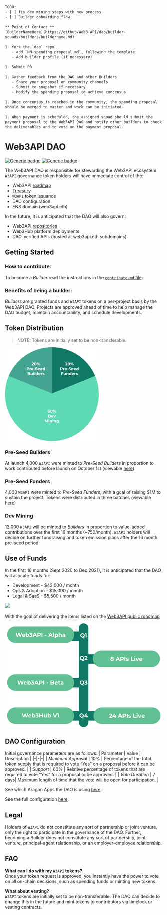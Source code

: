 ```
TODO:
- [ ] fix dev mining steps with new process
- [ ] Builder onboarding flow

** Point of Contact **
[BuilderNameHere](https://github/Web3-API/dao/builder-squads/builders/buildername.md)

1. fork the `dao` repo
   - add `NN-spending_proposal.md`, following the template
   - Add builder profile (if necessary)

1. Submit PR

1. Gather feedback from the DAO and other Builders
   - Share your proposal on community channels
   - Submit to snapshot if necessary
   - Modify the spending proposal to achieve concensus
  
1. Once concensus is reached in the community, the spending proposal should be merged to master and work can be initiated.

1. When payment is scheduled, the assigned squad should submit the payment proposal to the Web3API DAO and notify other builders to check the deliverables and to vote on the payment proposal.

```

# Web3API DAO
[![Generic badge](https://img.shields.io/badge/Wallet-Aragon-52EBFF.svg)](https://client.aragon.org/#/w3api) [![Generic badge](https://img.shields.io/badge/Consensus-Snapshot-f6ad32.svg)](https://snapshot.page/#/web3-api)  

The Web3API DAO is responsible for stewarding the Web3API ecosystem. `W3API` governance token holders will have immediate control of the:
- Web3API [roadmap](https://github.com/Web3-API/roadmap)
- [Treasury](https://client.aragon.org/#/w3api/0x8fe59d8fb5ffd3509e5cb3d386be8bdb2d363662/)
- `W3API` token issuance
- DAO configuration
- ENS domain (web3api.eth)

In the future, it is anticipated that the DAO will also govern:

- Web3API [repositories](https://github.com/Web3-API)
- Web3Hub platform deployments
- DAO-verified APIs (hosted at web3api.eth subdomains)

## Getting Started

### How to contribute:

To become a *Builder* read the instructions in the [`contribute.md` file](./contribute.md):

### Benefits of being a builder:

*Builders* are granted funds and `W3API` tokens on a per-project basis by the Web3API DAO. Projects are approved ahead of time to help manage the DAO budget, maintain accountability, and schedule developments.

## Token Distribution
> NOTE: Tokens are initially set to be non-transferable.

<img src="./img/token-distribution.png" width="300px"/>

### Pre-Seed Builders
At launch 4,000 `W3API` were minted to *Pre-Seed Builders* in proportion to work contributed before launch on October 1st (viewable [here](./token-allocations/pre-seed-builders.csv)).

### Pre-Seed Funders
4,000 `W3API` were minted to *Pre-Seed Funders*, with a goal of raising $1M to sustain the project. Tokens were distributed in three batches (viewable [here](./token-allocations/pre-seed-funders.csv))

### Dev Mining
12,000 `W3API` will be minted to *Builders* in proportion to value-added contributions over the first 16 months (~750/month). `W3API` holders will decide on further fundraising and token emission plans after the 16 month pre-seed period.


## Use of Funds

In the first 16 months (Sept 2020 to Dec 2021), it is anticipated that the DAO will allocate funds for:
- Development - $42,000 / month
- Ops & Adoption - $15,000 / month
- Legal & SaaS - $5,500 / month

<img src="./img/fund-usage.png" width="600px"/>

With the goal of delivering the items listed on the [Web3API public roadmap](https://github.com/Web3-API/roadmap)

<img src="./img/roadmap.png" width="600px">

## DAO Configuration

Initial governance parameters are as follows:
| Parameter | Value | Description |
|-|-|-|
| *Minimum Approval* | 10% | Percentage of the total token supply that is required to vote “Yes” on a proposal before it can be approved. |
| *Support* | 60% | Relative percentage of tokens that are required to vote “Yes” for a proposal to be approved. |
| *Vote Duration* | 7 days| Maximum length of time that the vote will be open for participation. |

See which Aragon Apps the DAO is using [here](./dao_config.md).

See the full configuration [here](https://client.aragon.org/#/w3api/permissions/).

## Legal

Holders of `W3API` do not constitute any sort of partnership or joint venture, only the right to participate in the governance of the DAO. Further, becoming a Builder does not constitute any sort of partnership, joint venture, principal-agent relationship, or an employer-employee relationship. 

## FAQ

**What can I do with my `W3API` tokens?**  
Once your token request is approved, you instantly have the power to vote on all on-chain decisions, such as spending funds or minting new tokens.

**What about vesting?**  
`W3API` tokens are initially set to be non-transferable. The DAO can decide to change this in the future and mint tokens to contributors via timelock or vesting contracts.
